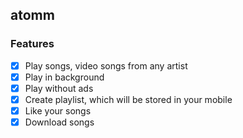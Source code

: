 ## atomm

### Features

- [x] Play songs, video songs from any artist
- [x] Play in background
- [x] Play without ads
- [x] Create playlist, which will be stored in your mobile
- [x] Like your songs
- [x] Download songs 
